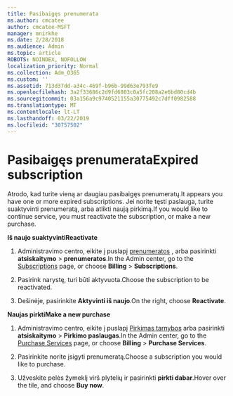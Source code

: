 ```yaml
---
title: Pasibaigęs prenumerata
ms.author: cmcatee
author: cmcatee-MSFT
manager: mnirkhe
ms.date: 2/28/2018
ms.audience: Admin
ms.topic: article
ROBOTS: NOINDEX, NOFOLLOW
localization_priority: Normal
ms.collection: Adm_O365
ms.custom: ''
ms.assetid: 713d37dd-a34c-469f-b96b-99d63e793fe9
ms.openlocfilehash: 3a2f33686c2d9fd6803c0a5fc208a2e6bd80cd4b
ms.sourcegitcommit: 03a156a9c9740521155a30775492c7dff0982588
ms.translationtype: MT
ms.contentlocale: lt-LT
ms.lasthandoff: 03/22/2019
ms.locfileid: "30757502"
---
```

# <a name="expired-subscription"></a><span data-ttu-id="ffd7d-102">Pasibaigęs prenumerata</span><span class="sxs-lookup"><span data-stu-id="ffd7d-102">Expired subscription</span></span>

<span data-ttu-id="ffd7d-103">Atrodo, kad turite vieną ar daugiau pasibaigęs prenumeratų.</span><span class="sxs-lookup"><span data-stu-id="ffd7d-103">It appears you have one or more expired subscriptions.</span></span> <span data-ttu-id="ffd7d-104">Jei norite tęsti paslauga, turite suaktyvinti prenumeratą, arba atlikti naują pirkimą.</span><span class="sxs-lookup"><span data-stu-id="ffd7d-104">If you would like to continue service, you must reactivate the subscription, or make a new purchase.</span></span>
  
 <span data-ttu-id="ffd7d-105">**Iš naujo suaktyvinti**</span><span class="sxs-lookup"><span data-stu-id="ffd7d-105">**Reactivate**</span></span>
  
1. <span data-ttu-id="ffd7d-106">Administravimo centro, eikite į puslapį [prenumeratos](https://go.microsoft.com/fwlink/p/?linkid=842054) , arba pasirinkti **atsiskaitymo** \> **prenumeratos**.</span><span class="sxs-lookup"><span data-stu-id="ffd7d-106">In the Admin center, go to the [Subscriptions](https://go.microsoft.com/fwlink/p/?linkid=842054) page, or choose **Billing** \> **Subscriptions**.</span></span>
    
2. <span data-ttu-id="ffd7d-107">Pasirink narystę, turi būti aktyvuota.</span><span class="sxs-lookup"><span data-stu-id="ffd7d-107">Choose the subscription to be reactivated.</span></span>
    
3. <span data-ttu-id="ffd7d-108">Dešinėje, pasirinkite **Aktyvinti iš naujo**.</span><span class="sxs-lookup"><span data-stu-id="ffd7d-108">On the right, choose **Reactivate**.</span></span>
    
 <span data-ttu-id="ffd7d-109">**Naujas pirkti**</span><span class="sxs-lookup"><span data-stu-id="ffd7d-109">**Make a new purchase**</span></span>
  
1. <span data-ttu-id="ffd7d-110">Administravimo centro, eikite į puslapį [Pirkimas tarnybos](https://go.microsoft.com/fwlink/p/?linkid=868433) arba pasirinkti **atsiskaitymo** \> **Pirkimo paslaugas**.</span><span class="sxs-lookup"><span data-stu-id="ffd7d-110">In the Admin center, go to the [Purchase Services](https://go.microsoft.com/fwlink/p/?linkid=868433) page, or choose **Billing** \> **Purchase Services**.</span></span>
    
2. <span data-ttu-id="ffd7d-111">Pasirinkite norite įsigyti prenumeratą.</span><span class="sxs-lookup"><span data-stu-id="ffd7d-111">Choose a subscription you would like to purchase.</span></span>
    
3. <span data-ttu-id="ffd7d-112">Užveskite pelės žymeklį virš plytelių ir pasirinkti **pirkti dabar**.</span><span class="sxs-lookup"><span data-stu-id="ffd7d-112">Hover over the tile, and choose **Buy now**.</span></span>
    

